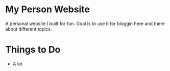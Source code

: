 # My Person Website
A personal website I built for fun. Goal is to use it for bloggin here and there about different topics. 

# Things to Do
- A lot
